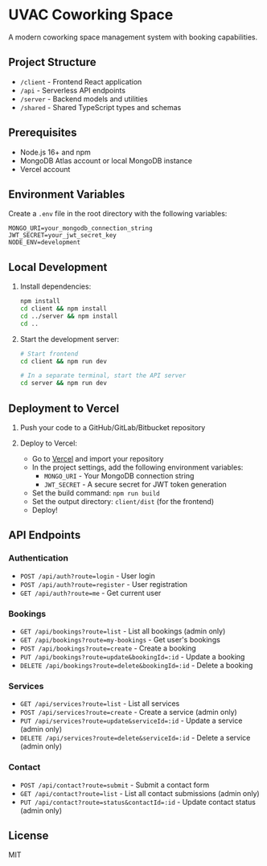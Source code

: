 # UVAC Coworking Space

A modern coworking space management system with booking capabilities.

## Project Structure

- `/client` - Frontend React application
- `/api` - Serverless API endpoints
- `/server` - Backend models and utilities
- `/shared` - Shared TypeScript types and schemas

## Prerequisites

- Node.js 16+ and npm
- MongoDB Atlas account or local MongoDB instance
- Vercel account

## Environment Variables

Create a `.env` file in the root directory with the following variables:

```
MONGO_URI=your_mongodb_connection_string
JWT_SECRET=your_jwt_secret_key
NODE_ENV=development
```

## Local Development

1. Install dependencies:
   ```bash
   npm install
   cd client && npm install
   cd ../server && npm install
   cd ..
   ```

2. Start the development server:
   ```bash
   # Start frontend
   cd client && npm run dev
   
   # In a separate terminal, start the API server
   cd server && npm run dev
   ```

## Deployment to Vercel

1. Push your code to a GitHub/GitLab/Bitbucket repository

2. Deploy to Vercel:
   - Go to [Vercel](https://vercel.com) and import your repository
   - In the project settings, add the following environment variables:
     - `MONGO_URI` - Your MongoDB connection string
     - `JWT_SECRET` - A secure secret for JWT token generation
   - Set the build command: `npm run build`
   - Set the output directory: `client/dist` (for the frontend)
   - Deploy!

## API Endpoints

### Authentication
- `POST /api/auth?route=login` - User login
- `POST /api/auth?route=register` - User registration
- `GET /api/auth?route=me` - Get current user

### Bookings
- `GET /api/bookings?route=list` - List all bookings (admin only)
- `GET /api/bookings?route=my-bookings` - Get user's bookings
- `POST /api/bookings?route=create` - Create a booking
- `PUT /api/bookings?route=update&bookingId=:id` - Update a booking
- `DELETE /api/bookings?route=delete&bookingId=:id` - Delete a booking

### Services
- `GET /api/services?route=list` - List all services
- `POST /api/services?route=create` - Create a service (admin only)
- `PUT /api/services?route=update&serviceId=:id` - Update a service (admin only)
- `DELETE /api/services?route=delete&serviceId=:id` - Delete a service (admin only)

### Contact
- `POST /api/contact?route=submit` - Submit a contact form
- `GET /api/contact?route=list` - List all contact submissions (admin only)
- `PUT /api/contact?route=status&contactId=:id` - Update contact status (admin only)

## License

MIT
